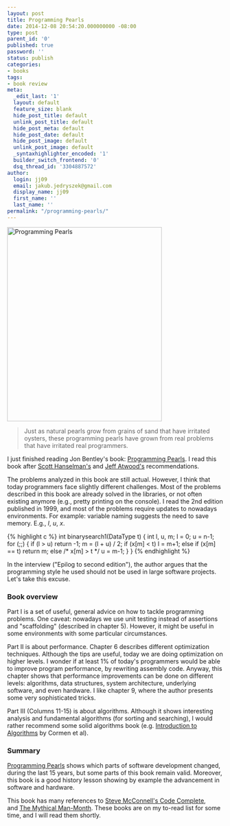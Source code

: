 ```yaml
---
layout: post
title: Programming Pearls
date: 2014-12-08 20:54:20.000000000 -08:00
type: post
parent_id: '0'
published: true
password: ''
status: publish
categories:
- books
tags:
- book review
meta:
  _edit_last: '1'
  layout: default
  feature_size: blank
  hide_post_title: default
  unlink_post_title: default
  hide_post_meta: default
  hide_post_date: default
  hide_post_image: default
  unlink_post_image: default
  _syntaxhighlighter_encoded: '1'
  builder_switch_frontend: '0'
  dsq_thread_id: '3304887572'
author:
  login: jj09
  email: jakub.jedryszek@gmail.com
  display_name: jj09
  first_name: ''
  last_name: ''
permalink: "/programming-pearls/"
---
```

<p><img class="aligncenter size-full wp-image-5831" src="{{ site.baseurl }}/assets/2014/12/programming-pearls-cover.jpg" alt="Programming Pearls" width="360" height="453" /></p>
<blockquote><p>Just as natural pearls grow from grains of sand that have irritated oysters, these programming pearls have grown from real problems that have irritated real programmers.</p></blockquote>
<p>I just finished reading Jon Bentley's book: <a href="https://amzn.to/404d6PL">Programming Pearls</a>. I read this book after <a href="http://www.hanselman.com/blog/SixEssentialLanguageAgnosticProgrammingBooks.aspx">Scott Hanselman's</a> and <a href="http://blog.codinghorror.com/recommended-reading-for-developers/">Jeff Atwood's</a> recommendations.</p>
<p>The problems analyzed in this book are still actual. However, I think that today programmers face slightly different challenges. Most of the problems described in this book are already solved in the libraries, or not often existing anymore (e.g., pretty printing on the console). I read the 2nd edition published in 1999, and most of the problems require updates to nowadays environments. For example: variable naming suggests the need to save memory. E.g., <em>l</em>, <em>u</em>, <em>x</em>.</p>
{% highlight c %}
int binarysearch1(DataType t)
{	int l, u, m;
	l = 0;
	u = n-1;
	for (;;) {
		if (l > u)
			return -1;
		m = (l + u) / 2;
		if (x[m] < t)
			l = m+1;
		else if (x[m] == t)
			return m;
		else /* x[m] > t */
			u = m-1;
	}
}
{% endhighlight %}

<p>In the interview ("Epilog to second edition"), the author argues that the programming style he used should not be used in large software projects. Let's take this excuse.</p>

<h3>Book overview</h3>
<p>Part I is a set of useful, general advice on how to tackle programming problems. One caveat: nowadays we use unit testing instead of assertions and "scaffolding" (described in chapter 5). However, it might be useful in some environments with some particular circumstances.</p>
<p>Part II is about performance. Chapter 6 describes different optimization techniques. Although the tips are useful, today we are doing optimization on higher levels. I wonder if at least 1% of today's programmers would be able to improve program performance, by rewriting assembly code. Anyway, this chapter shows that performance improvements can be done on different levels: algorithms, data structures, system architecture, underlying software, and even hardware. I like chapter 9, where the author presents some very sophisticated tricks.</p>
<p>Part III (Columns 11-15) is about algorithms. Although it shows interesting analysis and fundamental algorithms (for sorting and searching), I would rather recommend some solid algorithms book (e.g. <a href="http://www.amazon.com/Introduction-Algorithms-Thomas-H-Cormen/dp/0262033844">Introduction to Algorithms</a> by Cormen et al).</p>

<h3>Summary</h3>
<p><a href="https://amzn.to/404d6PL">Programming Pearls</a> shows which parts of software development changed, during the last 15 years, but some parts of this book remain valid. Moreover, this book is a good history lesson showing by example the advancement in software and hardware.</p>
<p>This book has many references to <a href="http://www.amazon.com/Code-Complete-Practical-Handbook-Construction/dp/0735619670">Steve McConnell's Code Complete</a>, and <a href="http://www.amazon.com/The-Mythical-Man-Month-Engineering-Anniversary/dp/0201835959">The Mythical Man-Month</a>. These books are on my to-read list for some time, and I will read them shortly.</p>
